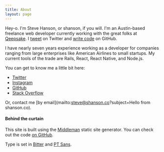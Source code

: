 ```yaml
---
title: About
layout: page
---
```


Hey-o. I'm Steve Hanson, or shanson, if you will. I'm an Austin-based freelance web developer currently working with the great folks at [Qeepsake](https://qeepsake.co). I [tweet](http://twitter.com/stephenhanson) on Twitter and [write code](http://github.com/stevehanson) on GitHub.

I have nearly seven years experience working as a developer for companies ranging from large enterprises like American Airlines to small startups. My current tools of the trade are Rails, React, React Native, and Node.js.

You can get to know me a little bit here:

* [Twitter](http://twitter.com/stephenhanson)
* [Instagram](http://instagram.com/steve_hanson)
* [GitHub](http://github.com/stevehanson)
* [Stack Overflow](http://stackoverflow.com/users/680847/steve-hanson)

Or, contact me [by email](mailto:steve@shanson.co?subject=Hello from shanson.co).

#### Behind the curtain

This site is built using the [Middleman](https://middlemanapp.com/) static site generator. You can check out the code [on GitHub](https://github.com/stevehanson/shanson-co).

Type is set in [Bitter](http://www.huertatipografica.com/fonts/bitter-ht) and [PT Sans](http://www.paratype.com/public/).